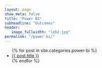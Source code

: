 ```yaml
---
layout: page
show_meta: false
title: "Power BI"
subheadline: "Outcomes"
header:
   image_fullwidth: "leh2.jpg"
permalink: "/power-bi/"
---
```

<ul>
    {% for post in site.categories.power-bi %}
    <li><a href="{{ site.url }}{{ site.baseurl }}{{ post.url }}">{{ post.title }}</a></li>
    {% endfor %}
</ul>